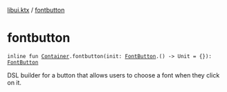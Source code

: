 [libui.ktx](index.md) / [fontbutton](./fontbutton.md)

# fontbutton

`inline fun `[`Container`](-container/index.md)`.fontbutton(init: `[`FontButton`](-font-button/index.md)`.() -> Unit = {}): `[`FontButton`](-font-button/index.md)

DSL builder for a button that allows users to choose a font when they click on it.

